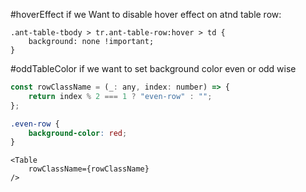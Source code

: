 #hoverEffect
if we Want to disable hover effect on atnd table row:
``` Code
.ant-table-tbody > tr.ant-table-row:hover > td {
	background: none !important;
}
```

#oddTableColor
if we want to set background color even or odd wise
``` js code
const rowClassName = (_: any, index: number) => {
	return index % 2 === 1 ? "even-row" : "";
};
```
```CSS
.even-row {
	background-color: red;
}
```
```Props
<Table
	rowClassName={rowClassName}
/>
```
